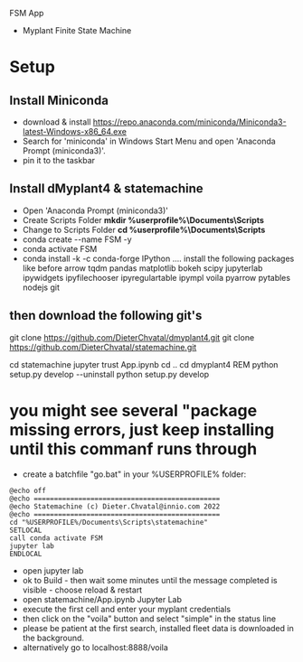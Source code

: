 FSM App

 - Myplant Finite State Machine

# Setup
## Install Miniconda

- download & install https://repo.anaconda.com/miniconda/Miniconda3-latest-Windows-x86_64.exe
- Search for 'miniconda' in Windows Start Menu and open 'Anaconda Prompt (miniconda3)'. 
- pin it to the taskbar

## Install dMyplant4 & statemachine
- Open 'Anaconda Prompt (miniconda3)'
- Create Scripts Folder **mkdir %userprofile%\Documents\Scripts**
- Change to Scripts Folder **cd %userprofile%\Documents\Scripts**
- conda create --name FSM -y
- conda activate FSM
- conda install -k -c conda-forge IPython
.... install the following packages like before
arrow 
tqdm 
pandas 
matplotlib 
bokeh 
scipy 
jupyterlab 
ipywidgets 
ipyfilechooser 
ipyregulartable 
ipympl 
voila 
pyarrow 
pytables 
nodejs 
git

## then download the following git's
git clone https://github.com/DieterChvatal/dmyplant4.git
git clone https://github.com/DieterChvatal/statemachine.git

cd statemachine
jupyter trust App.ipynb
cd ..
cd dmyplant4
REM python setup.py develop --uninstall
python setup.py develop
# you might see several "package missing  errors, just keep installing until this commanf runs through

- create a batchfile "go.bat" in your %USERPROFILE% folder:
```
@echo off
@echo ==============================================
@echo Statemachine (c) Dieter.Chvatal@innio.com 2022
@echo ==============================================
cd "%USERPROFILE%/Documents\Scripts\statemachine"
SETLOCAL
call conda activate FSM
jupyter lab
ENDLOCAL
```
- open jupyter lab
- ok to Build - then wait some minutes until the message completed is visible - choose reload & restart
- open statemachine/App.ipynb Jupyter Lab
- execute the first cell and enter your myplant credentials
- then click on the "voila" button and select "simple" in the status line
- please be patient at the first search, installed fleet data is downloaded in the background.
- alternatively go to localhost:8888/voila

 